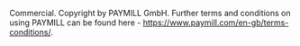 Commercial. Copyright by PAYMILL GmbH.
Further terms and conditions on using PAYMILL can be found here - https://www.paymill.com/en-gb/terms-conditions/.